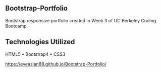## Bootstrap-Portfolio

Bootstrap responsive portfolio created in Week 3 of UC Berkeley Coding Bootcamp.

## Technologies Utilized

HTML5 • Bootstrap4 • CSS3

https://eveasian88.github.io/Bootstrap-Portfolio/

